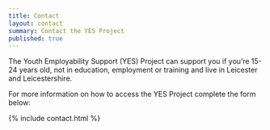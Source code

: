 ```yaml
---
title: Contact
layout: contact
summary: Contact the YES Project
published: true
---
```


The Youth Employability Support (YES) Project can support you if you’re 15-24 years old, not in education, employment or training and live in Leicester and Leicestershire.

For more information on how to access the YES Project complete the form below:


{% include contact.html %}
